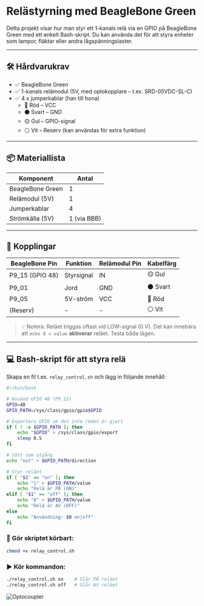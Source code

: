# Relästyrning med BeagleBone Green

Detta projekt visar hur man styr ett 1-kanals relä via en GPIO på BeagleBone Green med ett enkelt Bash-skript. Du kan använda det för att styra enheter som lampor, fläktar eller andra lågspänningslaster.

---

## 🛠️ Hårdvarukrav

- ✅ BeagleBone Green
- ✅ 1-kanals relämodul (5V, med optokopplare – t.ex. SRD-05VDC-SL-C)
- ✅ 4 x jumperkablar (han till hona)  
  - 🔴 Röd – VCC  
  - ⚫ Svart – GND  
  - 🟡 Gul – GPIO-signal  
  - ⚪ Vit – Reserv (kan användas för extra funktion)

---

## 📦 Materiallista

| Komponent         | Antal |
|-------------------|-------|
| BeagleBone Green  | 1     |
| Relämodul (5V)    | 1     |
| Jumperkablar      | 4     |
| Strömkälla (5V)   | 1 (via BBB) |

---

## 🔌 Kopplingar

| BeagleBone Pin | Funktion       | Relämodul Pin | Kabelfärg |
|----------------|----------------|----------------|-----------|
| P9_15 (GPIO 48) | Styrsignal     | IN             | 🟡 Gul    |
| P9_01           | Jord           | GND            | ⚫ Svart  |
| P9_05           | 5V-ström       | VCC            | 🔴 Röd    |
| (Reserv)        | -              | -              | ⚪ Vit    |

> 💡 Notera: Reläet triggas oftast vid LOW-signal (0 V). Det kan innebära att `echo 0 > value` **aktiverar** reläet. Testa båda lägen.

---

## 💻 Bash-skript för att styra relä

Skapa en fil t.ex. `relay_control.sh` och lägg in följande innehåll:

```bash
#!/bin/bash

# Använd GPIO 48 (P9_15)
GPIO=48
GPIO_PATH=/sys/class/gpio/gpio$GPIO

# Exportera GPIO om det inte redan är gjort
if [ ! -e $GPIO_PATH ]; then
    echo "$GPIO" > /sys/class/gpio/export
    sleep 0.5
fi

# Sätt som utgång
echo "out" > $GPIO_PATH/direction

# Styr reläet
if [ "$1" == "on" ]; then
    echo "1" > $GPIO_PATH/value
    echo "Relä är PÅ (ON)"
elif [ "$1" == "off" ]; then
    echo "0" > $GPIO_PATH/value
    echo "Relä är AV (OFF)"
else
    echo "Användning: $0 on|off"
fi
```

### 🔧 Gör skriptet körbart:
```bash
chmod +x relay_control.sh
```

### ▶️ Kör kommandon:

```bash
./relay_control.sh on    # Slår PÅ reläet
./relay_control.sh off   # Slår AV reläet
```
![Optocoupler](https://github.com/user-attachments/assets/99d8077d-35a7-40f7-b9b0-bc482d4e7919)



